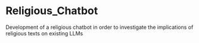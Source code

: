 # Religious_Chatbot
Development of a religious chatbot in order to investigate the implications of religious texts on existing LLMs
